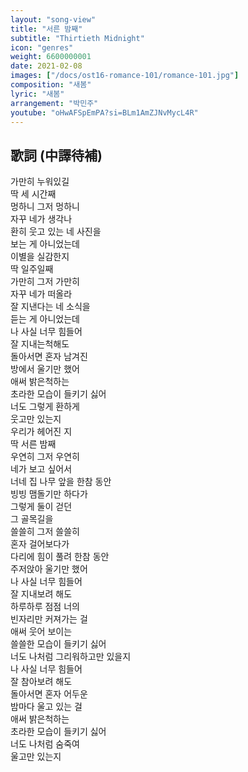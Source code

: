 ```yaml
---
layout: "song-view"
title: "서른 밤째"
subtitle: "Thirtieth Midnight"
icon: "genres"
weight: 6600000001
date: 2021-02-08
images: ["/docs/ost16-romance-101/romance-101.jpg"]
composition: "새봄"
lyric: "새봄"
arrangement: "박민주"
youtube: "oHwAFSpEmPA?si=BLm1AmZJNvMycL4R"
---
```


## 歌詞 (中譯待補)

가만히 누워있길  
딱 세 시간째  
멍하니 그저 멍하니  
자꾸 네가 생각나  
환히 웃고 있는 네 사진을  
보는 게 아니었는데  
이별을 실감한지  
딱 일주일째  
가만히 그저 가만히  
자꾸 네가 떠올라  
잘 지낸다는 네 소식을  
듣는 게 아니었는데  
나 사실 너무 힘들어  
잘 지내는척해도  
돌아서면 혼자 남겨진  
방에서 울기만 했어  
애써 밝은척하는  
초라한 모습이 들키기 싫어  
너도 그렇게 환하게  
웃고만 있는지  
우리가 헤어진 지  
딱 서른 밤째  
우연히 그저 우연히  
네가 보고 싶어서  
너네 집 나무 앞을 한참 동안  
빙빙 맴돌기만 하다가  
그렇게 둘이 걷던  
그 골목길을  
쓸쓸히 그저 쓸쓸히  
혼자 걸어보다가  
다리에 힘이 풀려 한참 동안  
주저앉아 울기만 했어  
나 사실 너무 힘들어  
잘 지내보려 해도  
하루하루 점점 너의  
빈자리만 커져가는 걸  
애써 웃어 보이는  
쓸쓸한 모습이 들키기 싫어  
너도 나처럼 그리워하고만 있을지  
나 사실 너무 힘들어  
잘 참아보려 해도  
돌아서면 혼자 어두운  
밤마다 울고 있는 걸  
애써 밝은척하는  
초라한 모습이 들키기 싫어  
너도 나처럼 숨죽여  
울고만 있는지  

